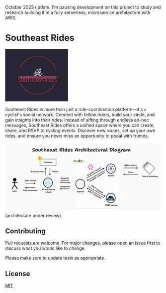October 2023 update: I'm pausing development on this project to study and research building it in a fully serverless, microservice architecture with AWS.

# Southeast Rides


<img src="/assets/logo/southeast-rides-high-resolution-color-logo%20copy_v2.png" alt="southeastRides logo" style="width:40%;"/>


Southeast Rides is more than just a ride-coordination platform—it's a cyclist's social network. Connect with fellow riders, build your circle, and gain insights into their rides. Instead of sifting through endless ad-hoc messages, Southeast Rides offers a unified space where you can create, share, and RSVP to cycling events. Discover new routes, set up your own rides, and ensure you never miss an opportunity to pedal with friends.

<img src="/assets/arch%20diagram.png" alt="southeastRides architectural diagram" />
(architecture under review)

## Contributing

Pull requests are welcome. For major changes, please open an issue first
to discuss what you would like to change.

Please make sure to update tests as appropriate.

## License

[MIT](https://choosealicense.com/licenses/mit/)
